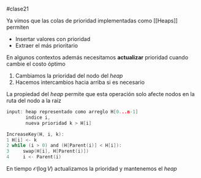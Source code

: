 #clase21 

Ya vimos que las colas de prioridad implementadas como [[Heaps]] permiten
- Insertar valores con prioridad
- Extraer el más prioritario

En algunos contextos además necesitamos **actualizar** prioridad cuando cambie el costo óptimo

1. Cambiamos la prioridad del nodo del *heap*
2. Hacemos intercambios hacia arriba si es necesario

La propiedad del *heap* permite que esta operación solo afecte nodos en la ruta del nodo a la raíz

```c
input: heap representado como arreglo H[0...n-1]
	   indice i,
	   nueva prioridad k > H[i]

IncreaseKey(H, i, k):
1 H[i] <- k
2 while (i > 0) and (H[Parent(i)] < H[i]):
3     swap(H[i], H[Parent(i)])
4     i <- Parent(i)
```

En tiempo $\mathcal{O}(\log V)$ actualizamos la prioridad y mantenemos el *heap*
